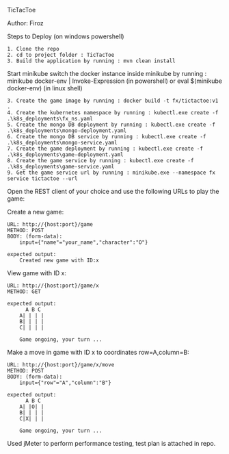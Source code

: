 TicTacToe

Author: Firoz

Steps to Deploy (on windows powershell)

    1. Clone the repo
    2. cd to project folder : TicTacToe
    3. Build the application by running : mvn clean install

Start minikube
switch the docker instance inside minikube by running : minikube docker-env | Invoke-Expression (in powershell) or eval $(minikube docker-env) (in linux shell)

    3. Create the game image by running : docker build -t fx/tictactoe:v1 .
    4. Create the kubernetes namespace by running : kubectl.exe create -f .\k8s_deployments\fx_ns.yaml
    5. Create the mongo DB deployment by running : kubectl.exe create -f .\k8s_deployments\mongo-deployment.yaml
    6. Create the mongo DB service by running : kubectl.exe create -f .\k8s_deployments\mongo-service.yaml
    7. Create the game deployment by running : kubectl.exe create -f .\k8s_deployments\game-deployment.yaml
    8. Create the game service by running : kubectl.exe create -f .\k8s_deployments\game-service.yaml
    9. Get the game service url by running : minikube.exe --namespace fx service tictactoe --url

Open the REST client of your choice and use the following URLs to play the game:

Create a new game:

    URL: http://{host:port}/game
    METHOD: POST
    BODY: (form-data): 
        input={"name"="your_name","character":"O"}
    
    expected output: 
        Created new game with ID:x

View game with ID x:

    URL: http://{host:port}/game/x
    METHOD: GET
        
    expected output: 
          A B C
        A| | | |
        B| | | |
        C| | | |

        Game ongoing, your turn ...

Make a move in game with ID x to coordinates row=A,column=B:

    URL: http://{host:port}/game/x/move
    METHOD: POST
    BODY: (form-data): 
        input={"row"="A","column":"B"}
        
    expected output: 
          A B C
        A| |O| |
        B| | | |
        C|X| | |

        Game ongoing, your turn ...

Used jMeter to perform performance testing, test plan is attached in repo.
